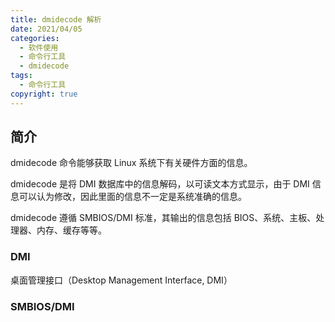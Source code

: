 ```yaml
---
title: dmidecode 解析
date: 2021/04/05
categories:
  - 软件使用
  - 命令行工具
  - dmidecode
tags:
  - 命令行工具
copyright: true
---
```


## 简介

dmidecode 命令能够获取 Linux 系统下有关硬件方面的信息。

dmidecode 是将 DMI 数据库中的信息解码，以可读文本方式显示，由于 DMI 信息可以认为修改，因此里面的信息不一定是系统准确的信息。

dmidecode 遵循 SMBIOS/DMI 标准，其输出的信息包括 BIOS、系统、主板、处理器、内存、缓存等等。

### DMI

桌面管理接口（Desktop Management Interface, DMI）

### SMBIOS/DMI